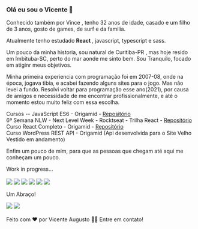 ### Olá eu sou o Vicente 👋

Conhecido também por Vince , tenho 32 anos de idade, casado e um filho de 3 anos, gosto de games, de surf e da familia. 

Atualmente tenho estudado <strong>React </strong>, javascript, typescript e sass.  

Um pouco da minha historia, sou natural de Curitiba-PR , mas hoje resido em Imbituba-SC, perto do mar aonde me sinto bem. 
Sou Tranquilo, focado em atiginr meus objetivos. 

Minha primeira experiencia com programação foi em 2007-08, onde na época, jogava tibia, e acabei fazendo alguns sites para o jogo. 
Mas não levei a fundo. Resolvi voltar para programação esse ano(2021), por causa de amigos e necessidade de me encontrar profissionalmente, e até o momento estou muito feliz com essa escolha. 

Cursos --
JavaScript ES6 - Origamid - <a href="https://github.com/Vince-html/Slide-Curso-Origamid-JavaScript>Repositório">Repositório</a><br>
6ª Semana NLW - Next Level Week - Rocktseat - Trilha React - <a href="https://github.com/Vince-html/ReactJS-RocketSeat-NLW">Repositório</a><br>
Curso React Completo - Origamid - <a href="https://github.com/Vince-html/Modulo-Final-React-Origamid">Repositório</a><br>
Curso WordPress REST API - Origamid (Api desenvolvida para o Site Velho Vestido em andamento)



Enfim um pouco de mim, para que as pessoas que chegam até aqui me conheçam um pouco.



Work in progress... <br>
<br>
<img src="https://img.shields.io/badge/HTML5-E34F26?style=for-the-badge&logo=html5&logoColor=white">
<img src="https://img.shields.io/badge/CSS3-1572B6?style=for-the-badge&logo=css3&logoColor=white">
<img src="https://img.shields.io/badge/JavaScript-F7DF1E?style=for-the-badge&logo=javascript&logoColor=black">
<img src="https://img.shields.io/badge/TypeScript-007ACC?style=for-the-badge&logo=typescript&logoColor=white">
<img src="https://img.shields.io/badge/React-20232A?style=for-the-badge&logo=react&logoColor=61DAFB">
<img src="https://img.shields.io/badge/Sass-CC6699?style=for-the-badge&logo=sass&logoColor=white">

Um Abraço!



<a href="https://www.linkedin.com/in/vicente-augusto-282b37211/"><img src="https://img.shields.io/badge/LinkedIn-0077B5?style=for-the-badge&logo=linkedin&logoColor=white"></a>
<a href="https://www.instagram.com/vicente_magalhaes"><img src="https://img.shields.io/badge/Instagram-E4405F?style=for-the-badge&logo=instagram&logoColor=white"></a><br><br>
Feito com ❤️ por Vicente Augusto 👋🏽 Entre em contato!






